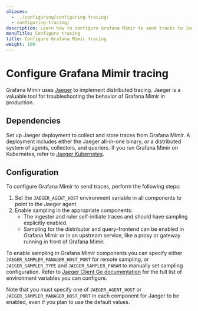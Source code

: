 ```yaml
---
aliases:
  - ../configuring/configuring-tracing/
  - configuring-tracing/
description: Learn how to configure Grafana Mimir to send traces to Jaeger.
menuTitle: Configure tracing
title: Configure Grafana Mimir tracing
weight: 100
---
```


# Configure Grafana Mimir tracing

Grafana Mimir uses [Jaeger](https://www.jaegertracing.io/) to implement distributed
tracing. Jaeger is a valuable tool for troubleshooting the behavior of
Grafana Mimir in production.

## Dependencies

Set up Jaeger deployment to collect and store traces from Grafana Mimir. A
deployment includes either the Jaeger all-in-one binary, or a distributed
system of agents, collectors, and queriers. If you run Grafana Mimir on Kubernetes, refer to [Jaeger
Kubernetes](https://github.com/jaegertracing/jaeger-kubernetes).

## Configuration

To configure Grafana Mimir to send traces, perform the following steps:

1. Set the `JAEGER_AGENT_HOST` environment variable in all components to point
   to the Jaeger agent.
1. Enable sampling in the appropriate components:
   - The ingester and ruler self-initiate traces and should have sampling
     explicitly enabled.
   - Sampling for the distributor and query-frontend can be enabled in Grafana Mimir
     or in an upstream service, like a proxy or gateway running in front of Grafana Mimir.

To enable sampling in Grafana Mimir components you can specify either
`JAEGER_SAMPLER_MANAGER_HOST_PORT` for remote sampling, or
`JAEGER_SAMPLER_TYPE` and `JAEGER_SAMPLER_PARAM` to manually set sampling
configuration. Refer to [Jaeger Client Go
documentation](https://github.com/jaegertracing/jaeger-client-go#environment-variables)
for the full list of environment variables you can configure.

Note that you must specify one of `JAEGER_AGENT_HOST` or
`JAEGER_SAMPLER_MANAGER_HOST_PORT` in each component for Jaeger to be enabled,
even if you plan to use the default values.
